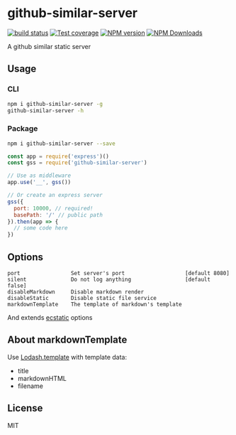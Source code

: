 # github-similar-server

[![build status](https://img.shields.io/travis/imcuttle/github-similar-server/master.svg?style=flat-square)](https://travis-ci.org/imcuttle/github-similar-server)
[![Test coverage](https://img.shields.io/codecov/c/github/imcuttle/github-similar-server.svg?style=flat-square)](https://codecov.io/github/imcuttle/github-similar-server?branch=master)
[![NPM version](https://img.shields.io/npm/v/github-similar-server.svg?style=flat-square)](https://www.npmjs.com/package/github-similar-server)
[![NPM Downloads](https://img.shields.io/npm/dm/github-similar-server.svg?style=flat-square&maxAge=43200)](https://www.npmjs.com/package/github-similar-server)

A github similar static server

## Usage

### CLI

```bash
npm i github-similar-server -g
github-similar-server -h
```

### Package

```bash
npm i github-similar-server --save
```

```javascript
const app = require('express')()
const gss = require('github-similar-server')

// Use as middleware
app.use('__', gss())

// Or create an express server
gss({
  port: 10000, // required!
  basePath: '/' // public path
}).then(app => {
  // some code here
})
```

## Options

    port                Set server's port                   [default 8080]
    silent              Do not log anything                 [default false]
    disableMarkdown     Disable markdown render
    disableStatic       Disable static file service
    markdownTemplate    The template of markdown's template

And extends [ecstatic](https://github.com/jfhbrook/node-ecstatic) options

## About markdownTemplate

Use [Lodash.template](https://lodash.com/docs/4.17.10#template) with template data: 

- title
- markdownHTML
- filename

## License

MIT
